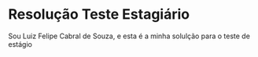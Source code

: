 # Resolução Teste Estagiário

Sou Luiz Felipe Cabral de Souza, e esta é a minha solulção para o teste de estágio
